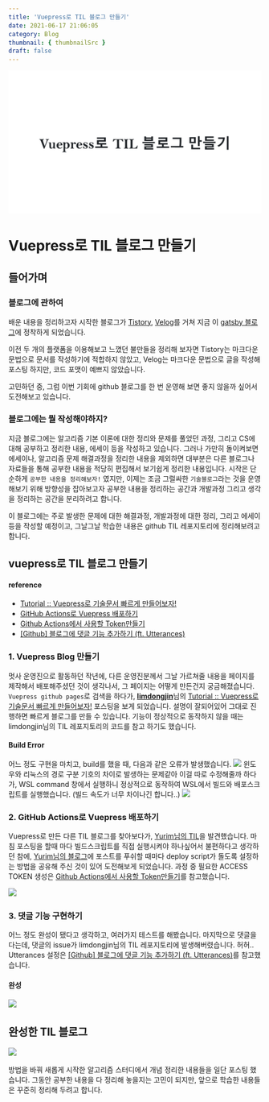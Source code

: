 ```yaml
---
title: 'Vuepress로 TIL 블로그 만들기'
date: 2021-06-17 21:06:05
category: Blog
thumbnail: { thumbnailSrc }
draft: false
---
```


![img](./images/TIL.png)

# Vuepress로 TIL 블로그 만들기

## 들어가며

### 블로그에 관하여

배운 내용을 정리하고자 시작한 블로그가 [Tistory](https://daily-mulgyeol.tistory.com/), [Velog](https://velog.io/@mulgyeol)를 거쳐 지금 이 [gatsby 블로그](https://mulgyeolog.today)에 정착하게 되었습니다.

이전 두 개의 플랫폼을 이용해보고 느꼈던 불만들을 정리해 보자면
Tistory는 마크다운 문법으로 문서를 작성하기에 적합하지 않았고,
Velog는 마크다운 문법으로 글을 작성해 포스팅 하지만, 코드 포맷이 예쁘지 않았습니다.

고민하던 중, 그럼 이번 기회에 github 블로그를 한 번 운영해 보면 좋지 않을까 싶어서 도전해보고 있습니다.

### 블로그에는 뭘 작성해야하지?

지금 블로그에는 알고리즘 기본 이론에 대한 정리와 문제를 풀었던 과정, 그리고 CS에 대해 공부하고 정리한 내용, 에세이 등을 작성하고 있습니다. 그러나 가만히 돌이켜보면 에세이나, 알고리즘 문제 해결과정을 정리한 내용을 제외하면 대부분은 다른 블로그나 자료들을 통해 공부한 내용을 적당히 편집해서 보기쉽게 정리한 내용입니다. 시작은 단순하게 `공부한 내용을 정리해보자!` 였지만, 이제는 조금 그럴싸한 `기술블로그`라는 것을 운영해보기 위해 방향성을 잡아보고자 공부한 내용을 정리하는 공간과 개발과정 그리고 생각을 정리하는 공간을 분리하려고 합니다.

이 블로그에는 주로 발생한 문제에 대한 해결과정, 개발과정에 대한 정리, 그리고 에세이 등을 작성할 예정이고, 그날그날 학습한 내용은 github TIL 레포지토리에 정리해보려고 합니다.

## vuepress로 TIL 블로그 만들기

#### reference

- [Tutorial :: Vuepress로 기술문서 빠르게 만들어보자!](https://limdongjin.github.io/vuejs/vuepress/#table-of-contents)
- [GitHub Actions로 Vuepress 배포하기](https://milooy.wordpress.com/2020/07/28/github-actions%EB%A1%9C-vuepress-%EB%B0%B0%ED%8F%AC%ED%95%98%EA%B8%B0/)
- [Github Actions에서 사용할 Token만들기](https://zeddios.tistory.com/1047)
- [[Github] 블로그에 댓글 기능 추가하기 (ft. Utterances)](https://velog.io/@outstandingboy/Github-%EB%B8%94%EB%A1%9C%EA%B7%B8%EC%97%90-%EB%8C%93%EA%B8%80-%EA%B8%B0%EB%8A%A5-%EC%B6%94%EA%B0%80%ED%95%98%EA%B8%B0-ft.-Utterances)

### 1. Vuepress Blog 만들기

멋사 운영진으로 활동하던 작년에, 다른 운영진분께서 그날 가르쳐줄 내용을 페이지를 제작해서 배포해주셨던 것이 생각나서, 그 페이지는 어떻게 만든건지 궁금해졌습니다. `Vuepress github pages`로 검색을 하다가, [**limdongjin**](https://github.com/limdongjin)님의 [Tutorial :: Vuepress로 기술문서 빠르게 만들어보자!](https://limdongjin.github.io/vuejs/vuepress/#table-of-contents) 포스팅을 보게 되었습니다. 설명이 잘되어있어 그대로 진행하면 빠르게 블로그를 만들 수 있습니다. 기능이 정상적으로 동작하지 않을 때는 limdongjin님의 TIL 레포지토리의 코드를 참고 하기도 했습니다.

#### Build Error

어느 정도 구현을 마치고, build를 했을 때, 다음과 같은 오류가 발생했습니다.
![](https://images.velog.io/images/mulgyeol/post/053a5a7e-36ea-4e5e-973f-9c617e1597cd/image.png)
윈도우와 리눅스의 경로 구분 기호의 차이로 발생하는 문제같아 이걸 따로 수정해줄까 하다가, WSL command 창에서 실행하니 정상적으로 동작하여 WSL에서 빌드와 배포스크립트를 실행했습니다. (빌드 속도가 너무 차이나긴 합니다..)
![](https://images.velog.io/images/mulgyeol/post/e5d5866a-feca-44f8-98bb-60742340873e/image.png)

### 2. GitHub Actions로 Vuepress 배포하기

Vuepress로 만든 다른 TIL 블로그를 찾아보다가, [Yurim님의 TIL](http://milooy.github.io/TIL)을 발견했습니다. 마침 포스팅을 할때 마다 빌드스크립트를 직접 실행시켜야 하나싶어서 불편하다고 생각하던 참에, [Yurim님의 블로그](https://milooy.wordpress.com/2020/07/28/github-actions%EB%A1%9C-vuepress-%EB%B0%B0%ED%8F%AC%ED%95%98%EA%B8%B0/)에 포스트를 푸쉬할 때마다 deploy script가 돌도록 설정하는 방법을 공유해 주신 것이 있어 도전해보게 되었습니다. 과정 중 필요한 ACCESS TOKEN 생성은 [Github Actions에서 사용할 Token만들기](https://zeddios.tistory.com/1047)를 참고했습니다.

![](https://images.velog.io/images/mulgyeol/post/58b52c27-f04d-42c9-90de-c0887017f6f9/image.png)

### 3. 댓글 기능 구현하기

어느 정도 완성이 됐다고 생각하고, 여러가지 테스트를 해봤습니다. 마지막으로 댓글을 다는데, 댓글의 issue가 limdongjin님의 TIL 레포지토리에 발생해버렸습니다. 허허.. Utterances 설정은 [[Github] 블로그에 댓글 기능 추가하기 (ft. Utterances)](https://velog.io/@outstandingboy/Github-%EB%B8%94%EB%A1%9C%EA%B7%B8%EC%97%90-%EB%8C%93%EA%B8%80-%EA%B8%B0%EB%8A%A5-%EC%B6%94%EA%B0%80%ED%95%98%EA%B8%B0-ft.-Utterances)를 참고했습니다.

#### 완성

![](https://images.velog.io/images/mulgyeol/post/18b5010a-66e4-4a42-9715-ff4818ca880a/image.png)

## 완성한 TIL 블로그

![](https://images.velog.io/images/mulgyeol/post/2ec6548a-d31d-43eb-a4a6-fcc4e24bebfa/image.png)

방법을 바꿔 새롭게 시작한 알고리즘 스터디에서 개념 정리한 내용들을 일단 포스팅 했습니다. 그동안 공부한 내용을 다 정리해 놓을지는 고민이 되지만, 앞으로 학습한 내용들은 꾸준히 정리해 두려고 합니다.
